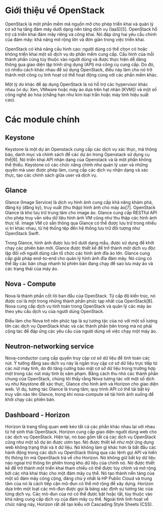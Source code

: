 # Giới thiệu về OpenStack
OpenStack là một phần mềm mã nguồn mở cho phép triển khai và quản lý cơ sở hạ tầng đám mây dưới dạng nền tảng dịch vụ (IaaS)[5]. OpenStack hỗ trợ cả triển khai đám mây riêng và công khai. Nó đáp ứng hai yêu cầu chính của đám mây: khả năng mở rộng lớn và đơn giản trong việc triển khai.

OpenStack có khả năng cấu hình cao: người dùng có thể chọn có hoặc không triển khai một số dịch vụ do phần mềm cung cấp. Cấu hình của mỗi thành phần cũng tùy thuộc vào người dùng và được thực hiện dễ dàng thông qua giao diện lập trình ứng dụng (API) mà công cụ cung cấp. Do đó, có nhiều cách khác nhau để sử dụng OpenStack, điều này làm cho nó trở thành một công cụ linh hoạt có thể hoạt động cùng với các phần mềm khác.

Một lý do khác để áp dụng OpenStack là nó hỗ trợ các hypervisor khác nhau (ví dụ: Xen, VMware hoặc máy ảo dựa trên hạt nhân [KVM]) và một số công nghệ ảo hóa (chẳng hạn như kim loại trần hoặc máy tính hiệu suất cao).

# Các module chính
## Keystone
Keystone là một dự án Openstack cung cấp các dịch vụ xác thực, mã thông báo, danh mục và chính sách để các dự án trong Openstack sử dụng cụ thể[6]. Nó triển khai API nhận dạng của Openstack và là một phần không thể thiếu. Keystone có các chức năng chính như quản lý user và những quyền mà user được phép làm, cung cấp các dịch vụ nhận dạng và xác thực, tạo các chính sách giữa user và dịch vụ. 

## Glance
Glance (Image Service) là dịch vụ hình ảnh cung cấp khả năng khám phá, đăng ký (đăng ký), truy xuất (thu thập) hình ảnh cho máy ảo[7]. OpenStack Glance là kho lưu trữ trung tâm cho image ảo. Glance cung cấp RESTful API cho phép truy vấn siêu dữ liệu hình ảnh VM cũng như thu thập các hình ảnh thực tế. Image VM có sẵn thông qua Glance có thể được lưu trữ trong nhiều vị trí khác nhau, từ hệ thống tệp đến hệ thống lưu trữ đối tượng như OpenStack Swift.

Trong Glance, hình ảnh được lưu trữ dưới dạng mẫu, được sử dụng để khởi chạy các phiên bản mới. Glance được thiết kế để trở thành một dịch vụ độc lập đối với người dùng cần tổ chức các hình ảnh đĩa ảo lớn. Glance cung cấp giải pháp end-to-end cho quản lý hình ảnh đĩa đám mây. Nó cũng có thể lấy các bản chụp nhanh từ phiên bản đang chạy để sao lưu máy ảo và các trạng thái của máy ảo.

## Nova - Compute
Nova là thành phần cốt lõi ban đầu của OpenStack. Từ cấp độ kiến trúc, nó được coi là một trong những thành phần phức tạp nhất của OpenStack[8]. Nova cung cấp dịch vụ tính toán trong OpenStack và quản lý các máy ảo theo yêu cầu dịch vụ của người dùng OpenStack. 

Điều làm cho Nova trở nên phức tạp là sự tương tác của nó với một số lượng lớn các dịch vụ OpenStack khác và các thành phần bên trong mà nó phải cộng tác để đáp ứng các yêu cầu của người dùng về việc chạy một máy ảo.

## Neutron-networking service 
Nova-conductor cung cấp quyền truy cập cơ sở dữ liệu để tính toán các nút. Ý tưởng đằng sau dịch vụ này là ngăn truy cập cơ sở dữ liệu trực tiếp từ các nút máy tính, do đó tăng cường bảo mật cơ sở dữ liệu trong trường hợp một trong các nút máy tính bị xâm phạm. Bằng cách thu nhỏ các thành phần chung của OpenStack, chúng tôi thấy rằng Nova tương tác với một số dịch vụ như Keystone để xác thực, Glance cho hình ảnh và Horizon cho giao diện web. Ví dụ, tương tác Glance là trung tâm; quy trình API có thể tải bất kỳ truy vấn nào lên Glance, trong khi nova-compute sẽ tải hình ảnh xuống để khởi chạy các phiên bản.

## Dashboard - Horizon 
Horizon là trang tổng quan web kéo tất cả các phần khác nhau lại với nhau từ hệ sinh thái OpenStack. Horizon cung cấp giao diện người dùng web cho các dịch vụ OpenStack. Hiện tại, nó bao gồm tất cả các dịch vụ OpenStack cũng như một số dự án được ươm tạo. Nó được thiết kế như một ứng dụng web không trạng thái và ít dữ liệu. Nó không làm gì khác hơn là bắt đầu các hành động trong các dịch vụ OpenStack thông qua các lệnh gọi API và hiển thị thông tin mà OpenStack trả về cho Horizon. Nó không giữ bất kỳ dữ liệu nào ngoại trừ thông tin phiên trong kho dữ liệu của chính nó. Nó được thiết kế để trở thành một triển khai tham chiếu có thể được tùy chỉnh và mở rộng bởi các nhà khai thác cho một đám mây cụ thể. Nó tạo thành nền tảng của một số đám mây công cộng, đáng chú ý nhất là HP Public Cloud và trung tâm của nó là cách tiếp cận mô-đun có thể mở rộng để xây dựng. Horizon dựa trên một loạt các mô-đun được gọi là bảng xác định sự tương tác của từng dịch vụ. Các mô-đun của nó có thể được bật hoặc tắt, tùy thuộc vào khả năng cung cấp dịch vụ của đám mây cụ thể. Ngoài tính linh hoạt về chức năng này, Horizon rất dễ tạo kiểu với Cascading Style Sheets (CSS).
